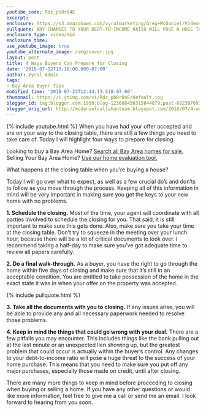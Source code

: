```yaml
---
youtube_code: Rdz_pb8r84E
excerpt:
enclosure: https://s3.amazonaws.com/vyralmarketing/Greg+McDaniel/Videos/2018/Bay+Area+Real+Estate+Agent-+4+Ways+Buyers+Can+Prepare+for+Closing.mp4
pullquote: ANY CHANGES TO YOUR DEBT-TO-INCOME RATIO WILL POSE A HUGE THREAT TO THE SUCCESS OF YOUR HOME PURCHASE.
enclosure_type: video/mp4
enclosure_time:
use_youtube_image: true
youtube_alternate_image: /img/cover.jpg
layout: post
title: 4 Ways Buyers Can Prepare for Closing
date: '2018-07-12T13:18:00.000-07:00'
author: Vyral Admin
tags:
- Bay Area Buyer Tips
modified_time: '2018-07-23T12:44:13.510-07:00'
thumbnail: https://i.ytimg.com/vi/Rdz_pb8r84E/default.jpg
blogger_id: tag:blogger.com,1999:blog-123660456315844879.post-6823870934809093431
blogger_orig_url: http://mcdanielcallahanteam.blogspot.com/2018/07/4-ways-buyers-can-prepare-for-closing.html
---
```

{% include youtube.html %}
When you have had your offer accepted and are on your way to the closing table, there are still a few things you need to take care of. Today I will highlight four ways to prepare for closing.

<div class="post-cta">
Looking to buy a Bay Area Home? <a href="http://www.buyandsellalamodanvillehomes.com/" target="_blank">Search all Bay Area homes for sale.</a><br>
Selling Your Bay Area Home? <a href="https://cloudcma.com/api_widget/6757802779fbc05a66bfd8f78d617a92/show?post_url=cloudcma.com&source_url=ua" target="_blank">Use our home evaluation tool.</a>
</div>

What happens at the closing table when you’re buying a house?

Today I will go over what to expect, as well as a few crucial do’s and don’ts to follow as you move through the process. Keeping all of this information in mind will be very important in making sure you get the keys to your new home with no problems.

**1. Schedule the closing.** Most of the time, your agent will coordinate with all parties involved to schedule the closing for you. That said, it is still important to make sure this gets done. Also, make sure you take your time at the closing table. Don’t try to squeeze in the meeting over your lunch hour, because there will be a lot of critical documents to look over. I recommend taking a half-day to make sure you’ve got adequate time to review all papers carefully.

**2. Do a final walk-through.** As a buyer, you have the right to go through the home within five days of closing and make sure that it’s still in an acceptable condition. You are entitled to take possession of the home in the exact state it was in when your offer on the property was accepted.

{% include pullquote.html %}

**3. Take all the documents with you to closing.** If any issues arise, you will be able to provide any and all necessary paperwork needed to resolve those problems.

**4. Keep in mind the things that could go wrong with your deal.** There are a few pitfalls you may encounter. This includes things like the bank pulling out at the last minute or an unexpected lien showing up, but the greatest problem that could occur is actually within the buyer’s control. Any changes to your debt-to-income ratio will pose a huge threat to the success of your home purchase. This means that you need to make sure you put off any major purchases, especially those made on credit, until after closing.

 There are many more things to keep in mind before proceeding to closing when buying or selling a home. If you have any other questions or would like more information, feel free to give me a call or send me an email. I look forward to hearing from you soon.

